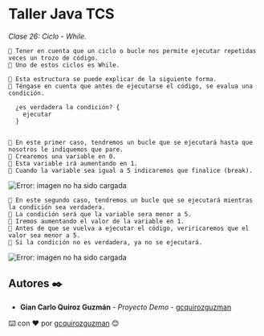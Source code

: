 # Taller Java TCS

_Clase 26: Ciclo - While._

```
📢 Tener en cuenta que un ciclo o bucle nos permite ejecutar repetidas veces un trozo de código.
📢 Uno de estos ciclos es While.
```

```
📢 Esta estructura se puede explicar de la siguiente forma.
📢 Téngase en cuenta que antes de ejecutarse el código, se evalua una condición.

  ¿es verdadera la condición? {
    ejecutar
  }
  
```

```
📢 En este primer caso, tendremos un bucle que se ejecutará hasta que nosotros le indiquemos que pare.
📢 Crearemos una variable en 0. 
📢 Esta variable irá aumentando en 1. 
📢 Cuando la variable sea igual a 5 indicaremos que finalice (break).
```

![Error: imagen no ha sido cargada](https://github.com/gcquirozguzman/java-tcs-202001/blob/Clase-26/imagenes/pagina_26_1.png)

```
📢 En este segundo caso, tendremos un bucle que se ejecutará mientras la condición sea verdadera.
📢 La condición será que la variable sera menor a 5.
📢 Iremos aumentando el valor de la variable en 1.
📢 Antes de que se vuelva a ejecutar el código, veriricaremos que el valor sea menor a 5.
📢 Si la condición no es verdadera, ya no se ejecutará.
```

![Error: imagen no ha sido cargada](https://github.com/gcquirozguzman/java-tcs-202001/blob/Clase-26/imagenes/pagina_26_2.png)

## Autores ✒️

* **Gian Carlo Quiroz Guzmán** - *Proyecto Demo* - [gcquirozguzman](https://github.com/gcquirozguzman)



⌨️ con ❤️ por [gcquirozguzman](https://github.com/gcquirozguzman) 😊
